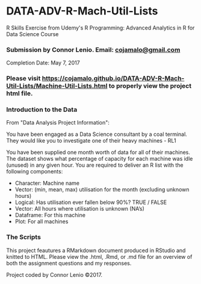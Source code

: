 # DATA-ADV-R-Mach-Util-Lists
R Skills Exercise from Udemy's R Programming: Advanced Analytics in R for Data Science Course

### Submission by Connor Lenio. Email: cojamalo@gmail.com
Completion Date: May 7, 2017

### Please visit https://cojamalo.github.io/DATA-ADV-R-Mach-Util-Lists/Machine-Util-Lists.html to properly view the project html file.


### Introduction to the Data
From "Data Analysis Project Information":

You have been engaged as a Data Science consultant by a coal terminal. They would
like you to investigate one of their heavy machines - RL1

You have been supplied one month worth of data for all of their machines. The
dataset shows what percentage of capacity for each machine was idle (unused) in any
given hour. You are required to deliver an R list with the following components:

* Character: Machine name
* Vector: (min, mean, max) utilisation for the month (excluding unknown hours)
* Logical: Has utilisation ever fallen below 90%? TRUE / FALSE
* Vector: All hours where utilisation is unknown (NA’s)
* Dataframe: For this machine
* Plot: For all machines


### The Scripts
This project feautures a RMarkdown document produced in RStudio and knitted to HTML. Please view the .html, .Rmd, or .md file for an overview of both the assignment questions and my responses.

Project coded by Connor Lenio ©2017. 

